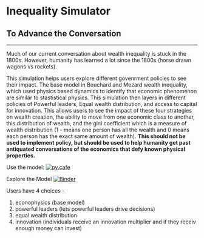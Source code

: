 # Inequality Simulator
##  <tab> To Advance the Conversation 

---

Much of our current conversation about wealth inequality is stuck in the 1800s. However, humanity has learned a lot since the 1800s (horse drawn wagons vs rockets).

This simulation helps users explore different govenrment policies to see their impact. The base model in Bouchard and Mezard wealth inequality, which used physics based dynamics to identify that economic phenomenon are similar to stastistical physics. This simulation then layers in different policies of Powerful leaders, Equal wealth distribution, and access to capital for innovation. This allows users to see the impact of these four strategies on wealth creation, the ability to move from one economic class to another, this distribution of wealth, and the gini coefficient which is a measure of wealth distribution (1 - means one person has all the wealth and 0 means each person has the exact same amount of wealth). **This should not be used to implement policy, but should be used to help humanity get past antiquated conversations of the economics that defy known physical properties.**   
 
Use the model: 
[![py.cafe](https://img.shields.io/badge/launch-py.cafe-blue)](https://py.cafe/app/tpike3/wealth-inequality-simulation)

Explore the Model
[![Binder](https://mybinder.org/badge_logo.svg)](https://mybinder.org/v2/gh/4-Impact/inequality-simulator.git/main?labpath=https%3A%2F%2Fgithub.com%2F4-Impact%2Finequality-simulator%2Fblob%2Fmain%2FInequality.ipynb)

Users have 4 choices - 
1. econophysics (base model)
2. powerful leaders (lets powerful leaders drive decisions)
3. equal wealth distribution
4. innovation (individuals receive an innovation multiplier and if they receiv enough money can invest)

